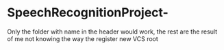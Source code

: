 # SpeechRecognitionProject-
Only the folder with name in the header would work, the rest are the result of me not knowing the way the register new VCS root
